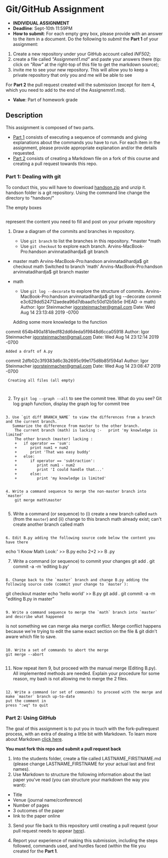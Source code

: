# Git/GitHub Assignment

* **INDIVIDUAL ASSIGNMENT**
* **Deadline**: Sept-10th 11:59PM
* **How to submit**: For each empty grey box, please provide with an answer to the item in a document. Do the following to *submit* the **Part 1** of your assignment:
1. Create a new repository under your GitHub account called *INF502*; 
2. create a file called *"Assignment1.md"* and paste your answers there (tip: click on *"Raw"* at the right-top of this file to get the markdown source); 
3. invite me to see your new repository. This will allow you to keep a private repository that only you and me will be able to see

For **Part 2** the pull request created will the submission (except for item 4, which you need to add to the end of the Assignemnt1.md).

* **Value**: Part of homework grade

## Description
This assignment is composed of two parts. 
- [Part 1](#Part-1-Dealing-with-git) consists of executing a sequence of commands and giving explanations about the commands you have to run. 
For each item in the assignment, please provide appropriate explanation and/or the details requested.
- [Part 2](#Part-2-Using-GitHub) consists of creating a Markdown file on a fork of this course and creating a pull request towards this repo.

### Part 1: Dealing with git

To conduct this, you will have to download [handson.zip](handson.zip) and unzip it.
handson folder is a git repository. Using the command line change the directory to "handson/"

The empty boxes
```

```
represent the content you need to fill and post on your private repository


1. Draw a diagram of the commits and branches in repository.

    - Use `git branch` to list the branches in this repository.
        *master
        *math
    - Use `git checkout` to explore each branch.
  Arvins-MacBook-Pro:handson arvinnatadihardja$ git branch
* master
  math
Arvins-MacBook-Pro:handson arvinnatadihardja$ git checkout math
Switched to branch 'math'
Arvins-MacBook-Pro:handson arvinnatadihardja$ git branch
  master
* math

        
    - Use `git log --decorate` to explore the structure of commits.
        Arvins-MacBook-Pro:handson arvinnatadihardja$ git log --decorate
commit e3c629dd524712aedea96d7dbaad1c50d12b5b5e (HEAD -> math)
Author: Igor Steinmacher <igorsteinmacher@gmail.com>
Date:   Wed Aug 14 23:13:48 2019 -0700

    Adding some more knowledge to the function

commit 654b490a181dedf82dd6deda5f9848d6cca05918
Author: Igor Steinmacher <igorsteinmacher@gmail.com>
Date:   Wed Aug 14 23:12:14 2019 -0700

    Added a draft of A.py

commit 2dfb02c3f9383d6c3b2695c99e175d8b85f594a1
Author: Igor Steinmacher <igorsteinmacher@gmail.com>
Date:   Wed Aug 14 23:08:47 2019 -0700

     Creating all files (all empty)
```


```

2. Try `git log --graph --all` to see the commit tree. What do you see?
Git log graph function, display the graph log for commit tree


```

3. Use `git diff BRANCH_NAME` to view the differences from a branch and the current branch.
   Summarize the difference from master to the other branch.
    The current branch (math) is lacking :-   print 'my knowledge is limited'    
    The other branch (master) lacking : 
    +   if operator == 'sum':
    +      print num1 + num2
    +      print 'That was easy buddy'
    +   else:
    +      if operator == 'subtraction':
    +         print num1 - num2
    +         print 'I could handle that...'
    +      else:
    +         print 'my knowledge is limited'
```


```

4. Write a command sequence to merge the non-master branch into `master`
    git merge math\master


```


5. Write a command (or sequence) to (i) create a new branch called `math` (from the `master`) 
and (ii) change to this branch
math already exist; can't create another branch called math


```
   
6. Edit B.py adding the following source code below the content you have there
```
echo 'I Know Math Look:' >> B.py
echo 2+2 >> B .py

7. Write a command (or sequence) to commit your changes
git add .
git commit -a -m 'editing b.py'

```

8. Change back to the `master` branch and change B.py adding the following source code (commit your change to `master`):
```
git checkout master
echo 'hello world' >> B.py
git add .
git commit -a -m "editing B.py in master"
```

9. Write a command sequence to merge the `math` branch into `master` and describe what happened
```
is not something we can merge aka merge conflict.
Merge conflict happens because we're trying to edit the same exact section on the file & git didn't aware which file to save.

```
   
10. Write a set of commands to abort the merge
git merge --abort


```
   
11. Now repeat item 9, but proceed with the manual merge (Editing B.py). All implemented methods are needed. Explain your procedure
for some reason, my bash is not allowing me to merge the 2 files. 
```

12. Write a command (or set of commands) to proceed with the merge and make `master` branch up-to-date
put the comment in
press ":wq" to quit

```

### Part 2: Using GitHub

The goal of this assignment is to put you in touch with the fork-pullrequest process, with an extra of dealing a little bit with Markdown. To learn more about Markdown [click here](https://guides.github.com/features/mastering-markdown/).

**You must fork this repo and submit a pull request back**

1. Into the students folder, create a file called LASTNAME_FIRSTNAME.md (please change LASTNAME_FIRSTNAME for your actual last and first names). 
2. Use Markdown to structure the following information about the last paper you've read (you can structure your markdown the way you want):
- Title
- Venue (journal name/conference)
- Number of pages
- 3 outcomes of the paper
- link to the paper online

3. Send your file back to this repository until creating a pull request (your pull request needs to appear [here](https://github.com/igorsteinmacher/CS502-Fall2019/pulls)).

4. Report your experience of making this submission, including the steps followed, commands used, and hurdles faced (within the file you created for the **Part 1**.
```


```



